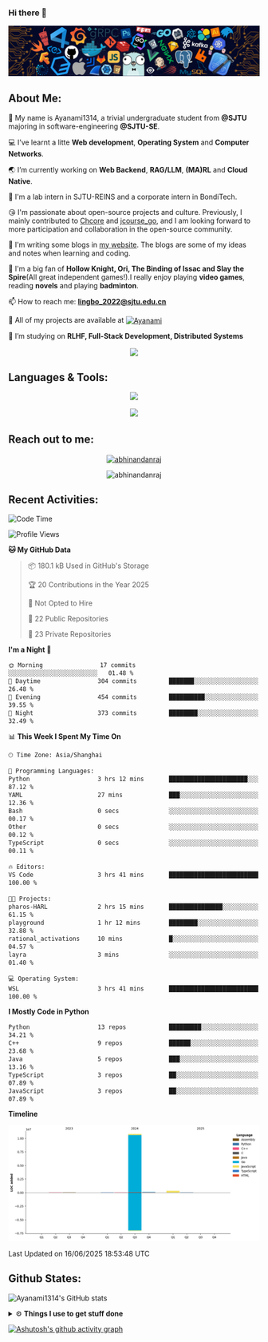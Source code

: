 ### Hi there 👋

![image](https://github.com/Ayanami1314/Ayanami1314/blob/master/assets/Programming.png)

## **About Me:**

🔭 My name is Ayanami1314, a trivial undergraduate student from **@SJTU** majoring in software-engineering **@SJTU-SE**.

💻 I’ve learnt a litte **Web development**, **Operating System** and **Computer Networks**.

🌏 I’m currently working on **Web Backend**, **RAG/LLM**, **(MA)RL** and **Cloud Native**.

👀 I'm a lab intern in SJTU-REINS and a corporate intern in BondiTech.

😘 I'm passionate about open-source projects and culture. Previously, I mainly contributed to [Chcore](https://github.com/SJTU-IPADS/OS-Course-Lab) and [jcourse_go](https://github.com/SJTU-jCourse/jcourse_go), and I am looking forward to more participation and collaboration in the open-source community.

📒 I'm writing some blogs in <a href="https://ayanami1314.github.io/">my website</a>. The blogs are some of my ideas and notes when learning and coding.

📜 I'm a big fan of **Hollow Knight, Ori, The Binding of Issac and Slay the Spire**(All great independent games!).I really enjoy playing **video games**, reading **novels** and playing **badminton**.

📫 How to reach me: **lingbo_2022@sjtu.edu.cn**

💬 All of my projects are available at <a href="https://github.com/Ayanami1314" target="blank"><img align="center" src="https://raw.githubusercontent.com/rahuldkjain/github-profile-readme-generator/master/src/images/icons/Social/github.svg" alt="Ayanami" height="30" width="40" /></a>

🌱 I’m studying on **RLHF, Full-Stack Development, Distributed Systems**

<p align="center">
   <img align="center" src="https://github-readme-streak-stats.herokuapp.com/?user=Ayanami1314&theme=radical&hide_border=true"/>
</p>

## **Languages & Tools:**

<p align="center">
  <a href="https://skillicons.dev">
    <img src="https://skillicons.dev/icons?i=c,cpp,go,java,python,ts,react,spring" />
  </a>
</p>
<p align="center">
  <a href="https://skillicons.dev">
    <img src="https://skillicons.dev/icons?i=linux,docker,vim,vscode,git,mongodb,mysql,postgresql,redis,nginx" />
  </a>
</p>

## **Reach out to me:** ️

<p align="center">
<a href="https://Ayanami1314.github.io" target="_blank"><img align="center" src="https://img.shields.io/badge/Website-3b5998?style=flat-square&logo=google-chrome&logoColor=white" alt="abhinandanraj" /></a>
<p align="center"> <img src="https://komarev.com/ghpvc/?username=Ayanami1314&label=Visitors&color=0088cc&style=flat-square" alt="abhinandanraj" /> </p>

## **Recent Activities:**

<!--START_SECTION:waka-->
![Code Time](http://img.shields.io/badge/Code%20Time-1%2C387%20hrs%2059%20mins-blue)

![Profile Views](http://img.shields.io/badge/Profile%20Views-0-blue)

**🐱 My GitHub Data** 

> 📦 180.1 kB Used in GitHub's Storage 
 > 
> 🏆 20 Contributions in the Year 2025
 > 
> 🚫 Not Opted to Hire
 > 
> 📜 22 Public Repositories 
 > 
> 🔑 23 Private Repositories 
 > 
**I'm a Night 🦉** 

```text
🌞 Morning                17 commits          ░░░░░░░░░░░░░░░░░░░░░░░░░   01.48 % 
🌆 Daytime                304 commits         ███████░░░░░░░░░░░░░░░░░░   26.48 % 
🌃 Evening                454 commits         ██████████░░░░░░░░░░░░░░░   39.55 % 
🌙 Night                  373 commits         ████████░░░░░░░░░░░░░░░░░   32.49 % 
```


📊 **This Week I Spent My Time On** 

```text
🕑︎ Time Zone: Asia/Shanghai

💬 Programming Languages: 
Python                   3 hrs 12 mins       ██████████████████████░░░   87.12 % 
YAML                     27 mins             ███░░░░░░░░░░░░░░░░░░░░░░   12.36 % 
Bash                     0 secs              ░░░░░░░░░░░░░░░░░░░░░░░░░   00.17 % 
Other                    0 secs              ░░░░░░░░░░░░░░░░░░░░░░░░░   00.12 % 
TypeScript               0 secs              ░░░░░░░░░░░░░░░░░░░░░░░░░   00.11 % 

🔥 Editors: 
VS Code                  3 hrs 41 mins       █████████████████████████   100.00 % 

🐱‍💻 Projects: 
pharos-HARL              2 hrs 15 mins       ███████████████░░░░░░░░░░   61.15 % 
playground               1 hr 12 mins        ████████░░░░░░░░░░░░░░░░░   32.88 % 
rational_activations     10 mins             █░░░░░░░░░░░░░░░░░░░░░░░░   04.57 % 
layra                    3 mins              ░░░░░░░░░░░░░░░░░░░░░░░░░   01.40 % 

💻 Operating System: 
WSL                      3 hrs 41 mins       █████████████████████████   100.00 % 
```

**I Mostly Code in Python** 

```text
Python                   13 repos            █████████░░░░░░░░░░░░░░░░   34.21 % 
C++                      9 repos             ██████░░░░░░░░░░░░░░░░░░░   23.68 % 
Java                     5 repos             ███░░░░░░░░░░░░░░░░░░░░░░   13.16 % 
TypeScript               3 repos             ██░░░░░░░░░░░░░░░░░░░░░░░   07.89 % 
JavaScript               3 repos             ██░░░░░░░░░░░░░░░░░░░░░░░   07.89 % 
```



**Timeline**

![Lines of Code chart](https://raw.githubusercontent.com/Ayanami1314/Ayanami1314/master/assets/bar_graph.png)


 Last Updated on 16/06/2025 18:53:48 UTC
<!--END_SECTION:waka-->

## **Github States:**

![Ayanami1314's GitHub stats](https://github-readme-stats.vercel.app/api?username=Ayanami1314&show_icons=true&bg_color=00000000)
<!-- [![Top Langs](https://github-readme-stats.vercel.app/api/top-langs/?username=Ayanami1314&layout=donut)](https://github.com/anuraghazra/github-readme-stats) -->

<details>
  <summary>⚙️ <b> Things I use to get stuff done</b></summary>
  	<ul>
  	   <li><b>OS:</b> Ubuntu 24.04 / Windows 11 / Fedora 40(wsl2) </li>
	     <li><b>Laptop:OMEN by HP Laptop</b> </li>
  	   <li><b>Browser: </b> Google Browser</li>
	     <li><b>Code Editor:</b> VSCode / IntelliJ / GoLand</li>
	     <li><b>To Stay Updated:</b> Nov 21th 2024</li>
	    <br />
	</ul>
</details>

[![Ashutosh's github activity graph](https://github-readme-activity-graph.vercel.app/graph?username=Ayanami1314&theme=react-dark)](https://github.com/ashutosh00710/github-readme-activity-graph)
